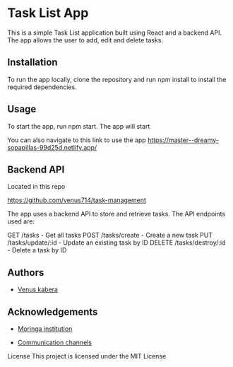 # Task List App
This is a simple Task List application built using React and a backend API. The app allows the user to add, edit and delete tasks.



## Installation
To run the app locally, clone the repository and run npm install to install the required dependencies.

## Usage
To start the app, run npm start. The app will start

You can also navigate to this link to use the app https://master--dreamy-sopapillas-99d25d.netlify.app/

## Backend API
Located in this repo

https://github.com/venus714/task-management


The app uses a backend API to store and retrieve tasks. The API endpoints used are:

GET /tasks - Get all tasks
POST /tasks/create - Create a new task
PUT /tasks/update/:id - Update an existing task by ID
DELETE /tasks/destroy/:id - Delete a task by ID

## Authors

- [Venus kabera](https://github.com/venus714)


## Acknowledgements

 - [Moringa institution](https://morigaschool.com/courses/software-engineering-course-online/?gclid=EAIaIQobChMIhITYvvHJ-wIVA_Z3Ch3w1AafEAAYASAAEgI2IfD_BwE)
 
 - [Communication channels](https://app.slack.com/client/T0101L740P4/D04C40BEAG2)
 

License
This project is licensed under the MIT License 



